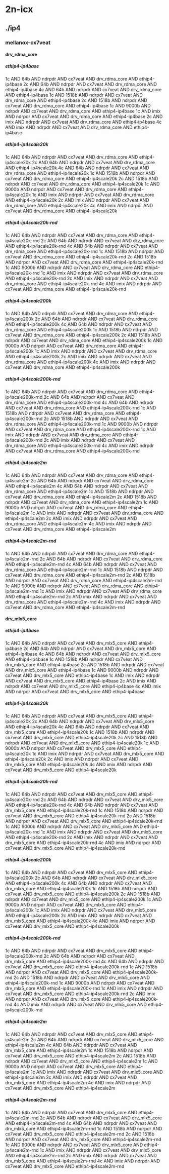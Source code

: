 # 2n-icx
## ./ip4
### mellanox-cx7veat
#### drv_rdma_core
##### ethip4-ip4base
1c AND 64b AND ndrpdr AND cx7veat AND drv_rdma_core AND ethip4-ip4base
2c AND 64b AND ndrpdr AND cx7veat AND drv_rdma_core AND ethip4-ip4base
4c AND 64b AND ndrpdr AND cx7veat AND drv_rdma_core AND ethip4-ip4base
1c AND 1518b AND ndrpdr AND cx7veat AND drv_rdma_core AND ethip4-ip4base
2c AND 1518b AND ndrpdr AND cx7veat AND drv_rdma_core AND ethip4-ip4base
1c AND 9000b AND ndrpdr AND cx7veat AND drv_rdma_core AND ethip4-ip4base
1c AND imix AND ndrpdr AND cx7veat AND drv_rdma_core AND ethip4-ip4base
2c AND imix AND ndrpdr AND cx7veat AND drv_rdma_core AND ethip4-ip4base
4c AND imix AND ndrpdr AND cx7veat AND drv_rdma_core AND ethip4-ip4base
##### ethip4-ip4scale20k
1c AND 64b AND ndrpdr AND cx7veat AND drv_rdma_core AND ethip4-ip4scale20k
2c AND 64b AND ndrpdr AND cx7veat AND drv_rdma_core AND ethip4-ip4scale20k
4c AND 64b AND ndrpdr AND cx7veat AND drv_rdma_core AND ethip4-ip4scale20k
1c AND 1518b AND ndrpdr AND cx7veat AND drv_rdma_core AND ethip4-ip4scale20k
2c AND 1518b AND ndrpdr AND cx7veat AND drv_rdma_core AND ethip4-ip4scale20k
1c AND 9000b AND ndrpdr AND cx7veat AND drv_rdma_core AND ethip4-ip4scale20k
1c AND imix AND ndrpdr AND cx7veat AND drv_rdma_core AND ethip4-ip4scale20k
2c AND imix AND ndrpdr AND cx7veat AND drv_rdma_core AND ethip4-ip4scale20k
4c AND imix AND ndrpdr AND cx7veat AND drv_rdma_core AND ethip4-ip4scale20k
##### ethip4-ip4scale20k-rnd
1c AND 64b AND ndrpdr AND cx7veat AND drv_rdma_core AND ethip4-ip4scale20k-rnd
2c AND 64b AND ndrpdr AND cx7veat AND drv_rdma_core AND ethip4-ip4scale20k-rnd
4c AND 64b AND ndrpdr AND cx7veat AND drv_rdma_core AND ethip4-ip4scale20k-rnd
1c AND 1518b AND ndrpdr AND cx7veat AND drv_rdma_core AND ethip4-ip4scale20k-rnd
2c AND 1518b AND ndrpdr AND cx7veat AND drv_rdma_core AND ethip4-ip4scale20k-rnd
1c AND 9000b AND ndrpdr AND cx7veat AND drv_rdma_core AND ethip4-ip4scale20k-rnd
1c AND imix AND ndrpdr AND cx7veat AND drv_rdma_core AND ethip4-ip4scale20k-rnd
2c AND imix AND ndrpdr AND cx7veat AND drv_rdma_core AND ethip4-ip4scale20k-rnd
4c AND imix AND ndrpdr AND cx7veat AND drv_rdma_core AND ethip4-ip4scale20k-rnd
##### ethip4-ip4scale200k
1c AND 64b AND ndrpdr AND cx7veat AND drv_rdma_core AND ethip4-ip4scale200k
2c AND 64b AND ndrpdr AND cx7veat AND drv_rdma_core AND ethip4-ip4scale200k
4c AND 64b AND ndrpdr AND cx7veat AND drv_rdma_core AND ethip4-ip4scale200k
1c AND 1518b AND ndrpdr AND cx7veat AND drv_rdma_core AND ethip4-ip4scale200k
2c AND 1518b AND ndrpdr AND cx7veat AND drv_rdma_core AND ethip4-ip4scale200k
1c AND 9000b AND ndrpdr AND cx7veat AND drv_rdma_core AND ethip4-ip4scale200k
1c AND imix AND ndrpdr AND cx7veat AND drv_rdma_core AND ethip4-ip4scale200k
2c AND imix AND ndrpdr AND cx7veat AND drv_rdma_core AND ethip4-ip4scale200k
4c AND imix AND ndrpdr AND cx7veat AND drv_rdma_core AND ethip4-ip4scale200k
##### ethip4-ip4scale200k-rnd
1c AND 64b AND ndrpdr AND cx7veat AND drv_rdma_core AND ethip4-ip4scale200k-rnd
2c AND 64b AND ndrpdr AND cx7veat AND drv_rdma_core AND ethip4-ip4scale200k-rnd
4c AND 64b AND ndrpdr AND cx7veat AND drv_rdma_core AND ethip4-ip4scale200k-rnd
1c AND 1518b AND ndrpdr AND cx7veat AND drv_rdma_core AND ethip4-ip4scale200k-rnd
2c AND 1518b AND ndrpdr AND cx7veat AND drv_rdma_core AND ethip4-ip4scale200k-rnd
1c AND 9000b AND ndrpdr AND cx7veat AND drv_rdma_core AND ethip4-ip4scale200k-rnd
1c AND imix AND ndrpdr AND cx7veat AND drv_rdma_core AND ethip4-ip4scale200k-rnd
2c AND imix AND ndrpdr AND cx7veat AND drv_rdma_core AND ethip4-ip4scale200k-rnd
4c AND imix AND ndrpdr AND cx7veat AND drv_rdma_core AND ethip4-ip4scale200k-rnd
##### ethip4-ip4scale2m
1c AND 64b AND ndrpdr AND cx7veat AND drv_rdma_core AND ethip4-ip4scale2m
2c AND 64b AND ndrpdr AND cx7veat AND drv_rdma_core AND ethip4-ip4scale2m
4c AND 64b AND ndrpdr AND cx7veat AND drv_rdma_core AND ethip4-ip4scale2m
1c AND 1518b AND ndrpdr AND cx7veat AND drv_rdma_core AND ethip4-ip4scale2m
2c AND 1518b AND ndrpdr AND cx7veat AND drv_rdma_core AND ethip4-ip4scale2m
1c AND 9000b AND ndrpdr AND cx7veat AND drv_rdma_core AND ethip4-ip4scale2m
1c AND imix AND ndrpdr AND cx7veat AND drv_rdma_core AND ethip4-ip4scale2m
2c AND imix AND ndrpdr AND cx7veat AND drv_rdma_core AND ethip4-ip4scale2m
4c AND imix AND ndrpdr AND cx7veat AND drv_rdma_core AND ethip4-ip4scale2m
##### ethip4-ip4scale2m-rnd
1c AND 64b AND ndrpdr AND cx7veat AND drv_rdma_core AND ethip4-ip4scale2m-rnd
2c AND 64b AND ndrpdr AND cx7veat AND drv_rdma_core AND ethip4-ip4scale2m-rnd
4c AND 64b AND ndrpdr AND cx7veat AND drv_rdma_core AND ethip4-ip4scale2m-rnd
1c AND 1518b AND ndrpdr AND cx7veat AND drv_rdma_core AND ethip4-ip4scale2m-rnd
2c AND 1518b AND ndrpdr AND cx7veat AND drv_rdma_core AND ethip4-ip4scale2m-rnd
1c AND 9000b AND ndrpdr AND cx7veat AND drv_rdma_core AND ethip4-ip4scale2m-rnd
1c AND imix AND ndrpdr AND cx7veat AND drv_rdma_core AND ethip4-ip4scale2m-rnd
2c AND imix AND ndrpdr AND cx7veat AND drv_rdma_core AND ethip4-ip4scale2m-rnd
4c AND imix AND ndrpdr AND cx7veat AND drv_rdma_core AND ethip4-ip4scale2m-rnd
#### drv_mlx5_core
##### ethip4-ip4base
1c AND 64b AND ndrpdr AND cx7veat AND drv_mlx5_core AND ethip4-ip4base
2c AND 64b AND ndrpdr AND cx7veat AND drv_mlx5_core AND ethip4-ip4base
4c AND 64b AND ndrpdr AND cx7veat AND drv_mlx5_core AND ethip4-ip4base
1c AND 1518b AND ndrpdr AND cx7veat AND drv_mlx5_core AND ethip4-ip4base
2c AND 1518b AND ndrpdr AND cx7veat AND drv_mlx5_core AND ethip4-ip4base
1c AND 9000b AND ndrpdr AND cx7veat AND drv_mlx5_core AND ethip4-ip4base
1c AND imix AND ndrpdr AND cx7veat AND drv_mlx5_core AND ethip4-ip4base
2c AND imix AND ndrpdr AND cx7veat AND drv_mlx5_core AND ethip4-ip4base
4c AND imix AND ndrpdr AND cx7veat AND drv_mlx5_core AND ethip4-ip4base
##### ethip4-ip4scale20k
1c AND 64b AND ndrpdr AND cx7veat AND drv_mlx5_core AND ethip4-ip4scale20k
2c AND 64b AND ndrpdr AND cx7veat AND drv_mlx5_core AND ethip4-ip4scale20k
4c AND 64b AND ndrpdr AND cx7veat AND drv_mlx5_core AND ethip4-ip4scale20k
1c AND 1518b AND ndrpdr AND cx7veat AND drv_mlx5_core AND ethip4-ip4scale20k
2c AND 1518b AND ndrpdr AND cx7veat AND drv_mlx5_core AND ethip4-ip4scale20k
1c AND 9000b AND ndrpdr AND cx7veat AND drv_mlx5_core AND ethip4-ip4scale20k
1c AND imix AND ndrpdr AND cx7veat AND drv_mlx5_core AND ethip4-ip4scale20k
2c AND imix AND ndrpdr AND cx7veat AND drv_mlx5_core AND ethip4-ip4scale20k
4c AND imix AND ndrpdr AND cx7veat AND drv_mlx5_core AND ethip4-ip4scale20k
##### ethip4-ip4scale20k-rnd
1c AND 64b AND ndrpdr AND cx7veat AND drv_mlx5_core AND ethip4-ip4scale20k-rnd
2c AND 64b AND ndrpdr AND cx7veat AND drv_mlx5_core AND ethip4-ip4scale20k-rnd
4c AND 64b AND ndrpdr AND cx7veat AND drv_mlx5_core AND ethip4-ip4scale20k-rnd
1c AND 1518b AND ndrpdr AND cx7veat AND drv_mlx5_core AND ethip4-ip4scale20k-rnd
2c AND 1518b AND ndrpdr AND cx7veat AND drv_mlx5_core AND ethip4-ip4scale20k-rnd
1c AND 9000b AND ndrpdr AND cx7veat AND drv_mlx5_core AND ethip4-ip4scale20k-rnd
1c AND imix AND ndrpdr AND cx7veat AND drv_mlx5_core AND ethip4-ip4scale20k-rnd
2c AND imix AND ndrpdr AND cx7veat AND drv_mlx5_core AND ethip4-ip4scale20k-rnd
4c AND imix AND ndrpdr AND cx7veat AND drv_mlx5_core AND ethip4-ip4scale20k-rnd
##### ethip4-ip4scale200k
1c AND 64b AND ndrpdr AND cx7veat AND drv_mlx5_core AND ethip4-ip4scale200k
2c AND 64b AND ndrpdr AND cx7veat AND drv_mlx5_core AND ethip4-ip4scale200k
4c AND 64b AND ndrpdr AND cx7veat AND drv_mlx5_core AND ethip4-ip4scale200k
1c AND 1518b AND ndrpdr AND cx7veat AND drv_mlx5_core AND ethip4-ip4scale200k
2c AND 1518b AND ndrpdr AND cx7veat AND drv_mlx5_core AND ethip4-ip4scale200k
1c AND 9000b AND ndrpdr AND cx7veat AND drv_mlx5_core AND ethip4-ip4scale200k
1c AND imix AND ndrpdr AND cx7veat AND drv_mlx5_core AND ethip4-ip4scale200k
2c AND imix AND ndrpdr AND cx7veat AND drv_mlx5_core AND ethip4-ip4scale200k
4c AND imix AND ndrpdr AND cx7veat AND drv_mlx5_core AND ethip4-ip4scale200k
##### ethip4-ip4scale200k-rnd
1c AND 64b AND ndrpdr AND cx7veat AND drv_mlx5_core AND ethip4-ip4scale200k-rnd
2c AND 64b AND ndrpdr AND cx7veat AND drv_mlx5_core AND ethip4-ip4scale200k-rnd
4c AND 64b AND ndrpdr AND cx7veat AND drv_mlx5_core AND ethip4-ip4scale200k-rnd
1c AND 1518b AND ndrpdr AND cx7veat AND drv_mlx5_core AND ethip4-ip4scale200k-rnd
2c AND 1518b AND ndrpdr AND cx7veat AND drv_mlx5_core AND ethip4-ip4scale200k-rnd
1c AND 9000b AND ndrpdr AND cx7veat AND drv_mlx5_core AND ethip4-ip4scale200k-rnd
1c AND imix AND ndrpdr AND cx7veat AND drv_mlx5_core AND ethip4-ip4scale200k-rnd
2c AND imix AND ndrpdr AND cx7veat AND drv_mlx5_core AND ethip4-ip4scale200k-rnd
4c AND imix AND ndrpdr AND cx7veat AND drv_mlx5_core AND ethip4-ip4scale200k-rnd
##### ethip4-ip4scale2m
1c AND 64b AND ndrpdr AND cx7veat AND drv_mlx5_core AND ethip4-ip4scale2m
2c AND 64b AND ndrpdr AND cx7veat AND drv_mlx5_core AND ethip4-ip4scale2m
4c AND 64b AND ndrpdr AND cx7veat AND drv_mlx5_core AND ethip4-ip4scale2m
1c AND 1518b AND ndrpdr AND cx7veat AND drv_mlx5_core AND ethip4-ip4scale2m
2c AND 1518b AND ndrpdr AND cx7veat AND drv_mlx5_core AND ethip4-ip4scale2m
1c AND 9000b AND ndrpdr AND cx7veat AND drv_mlx5_core AND ethip4-ip4scale2m
1c AND imix AND ndrpdr AND cx7veat AND drv_mlx5_core AND ethip4-ip4scale2m
2c AND imix AND ndrpdr AND cx7veat AND drv_mlx5_core AND ethip4-ip4scale2m
4c AND imix AND ndrpdr AND cx7veat AND drv_mlx5_core AND ethip4-ip4scale2m
##### ethip4-ip4scale2m-rnd
1c AND 64b AND ndrpdr AND cx7veat AND drv_mlx5_core AND ethip4-ip4scale2m-rnd
2c AND 64b AND ndrpdr AND cx7veat AND drv_mlx5_core AND ethip4-ip4scale2m-rnd
4c AND 64b AND ndrpdr AND cx7veat AND drv_mlx5_core AND ethip4-ip4scale2m-rnd
1c AND 1518b AND ndrpdr AND cx7veat AND drv_mlx5_core AND ethip4-ip4scale2m-rnd
2c AND 1518b AND ndrpdr AND cx7veat AND drv_mlx5_core AND ethip4-ip4scale2m-rnd
1c AND 9000b AND ndrpdr AND cx7veat AND drv_mlx5_core AND ethip4-ip4scale2m-rnd
1c AND imix AND ndrpdr AND cx7veat AND drv_mlx5_core AND ethip4-ip4scale2m-rnd
2c AND imix AND ndrpdr AND cx7veat AND drv_mlx5_core AND ethip4-ip4scale2m-rnd
4c AND imix AND ndrpdr AND cx7veat AND drv_mlx5_core AND ethip4-ip4scale2m-rnd
